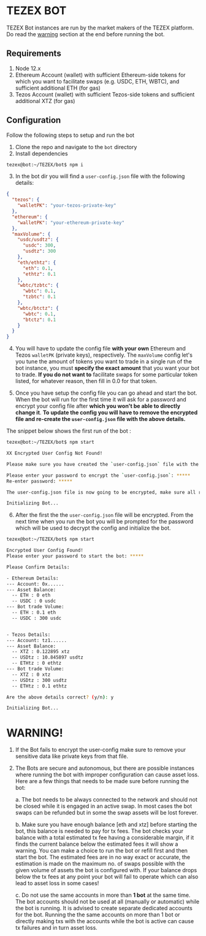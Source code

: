 # TEZEX BOT

TEZEX Bot instances are run by the market makers of the TEZEX platform. Do read the [warning](#warning) section at the end before running the bot.

## Requirements

1. Node 12.x
2. Ethereum Account (wallet) with sufficient Ethereum-side tokens for which you want to facilitate swaps (e.g. USDC, ETH, WBTC), and sufficient additional ETH (for gas)
3. Tezos Account (wallet) with sufficient Tezos-side tokens and sufficient additional XTZ (for gas)

## Configuration

Follow the following steps to setup and run the bot

1. Clone the repo and navigate to the `bot` directory
2. Install dependencies

```sh
tezex@bot:~/TEZEX/bot$ npm i
```

3. In the bot dir you will find a `user-config.json` file with the following details:

```json
{
  "tezos": {
    "walletPK": "your-tezos-private-key"
  },
  "ethereum": {
    "walletPK": "your-ethereum-private-key"
  },
  "maxVolume": {
    "usdc/usdtz": {
      "usdc": 300,
      "usdtz": 300
    },
    "eth/ethtz": {
      "eth": 0.1,
      "ethtz": 0.1
    },
    "wbtc/tzbtc": {
      "wbtc": 0.1,
      "tzbtc": 0.1
    },
    "wbtc/btctz": {
      "wbtc": 0.1,
      "btctz": 0.1
    }
  }
}
```

4. You will have to update the config file **with your own** Ethereum and Tezos `walletPK` (private keys), respectively. The `maxVolume` config let's you tune the amount of tokens you want to trade in a single run of the bot instance, you must **specify the exact amount** that you want your bot to trade. **If you do not want to** facilitate swaps for some particular token listed, for whatever reason, then fill in 0.0 for that token.

5. Once you have setup the config file you can go ahead and start the bot. When the bot will run for the first time it will ask for a password and encrypt your config file after **which you won't be able to directly change it**. **To update the config you will have to remove the encrypted file and re-create the `user-config.json` file with the above details.**

The snippet below shows the first run of the bot :

```sh
tezex@bot:~/TEZEX/bot$ npm start

XX Encrypted User Config Not Found!

Please make sure you have created the `user-config.json` file with the required details as mentioned in the documentation

Please enter your password to encrypt the `user-config.json`: *****
Re-enter password: *****

The user-config.json file is now going to be encrypted, make sure all required details are present. Continue? (y/n):  y

Initializing Bot...
```

6. After the first the the `user-config.json` file will be encrypted. From the next time when you run the bot you will be prompted for the password which will be used to decrypt the config and initialize the bot.

```sh
tezex@bot:~/TEZEX/bot$ npm start

Encrypted User Config Found!
Please enter your password to start the bot: *****

Please Confirm Details:

- Ethereum Details:
--- Account: 0x......
--- Asset Balance:
  -- ETH : 0 eth
  -- USDC : 0 usdc
--- Bot trade Volume:
  -- ETH : 0.1 eth
  -- USDC : 300 usdc


- Tezos Details:
--- Account: tz1......
--- Asset Balance:
  -- XTZ : 0.122895 xtz
  -- USDtz : 10.845897 usdtz
  -- ETHtz : 0 ethtz
--- Bot trade Volume:
  -- XTZ : 0 xtz
  -- USDtz : 300 usdtz
  -- ETHtz : 0.1 ethtz

Are the above details correct? (y/n): y

Initializing Bot...
```

# WARNING!

1. If the Bot fails to encrypt the user-config make sure to remove your sensitive data like private keys from that file.

2. The Bots are secure and autonomous, but there are possible instances where running the bot with improper configuration can cause asset loss. Here are a few things that needs to be made sure before running the bot:

   a. The bot needs to be always connected to the network and should not be closed while it is engaged in an active swap. In most cases the bot swaps can be refunded but in some the swap assets will be lost forever.

   b. Make sure you have enough balance [eth and xtz] before starting the bot, this balance is needed to pay for tx fees. The bot checks your balance with a total estimated tx fee having a considerable margin, if it finds the current balance below the estimated fees it will show a warning. You can make a choice to run the bot or refill first and then start the bot. The estimated fees are in no way exact or accurate, the estimation is made on the maximum no. of swaps possible with the given volume of assets the bot is configured with.
   If your balance drops below the tx fees at any point your bot will fail to operate which can also lead to asset loss in some cases!

   c. Do not use the same accounts in more than **1 bot** at the same time. The bot accounts should not be used at all (manually or automatic) while the bot is running. It is advised to create separate dedicated accounts for the bot. Running the the same accounts on more than 1 bot or directly making txs with the accounts while the bot is active can cause tx failures and in turn asset loss.
